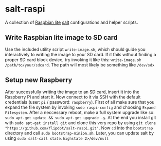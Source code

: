 # salt-raspi
A collection of [Raspbian lite](https://www.raspberrypi.org/downloads/raspbian/) [salt](https://docs.saltstack.com/en/latest/topics/installation/debian.html) configurations and helper scripts.

## Write Raspbian lite image to SD card
Use the included utility script `write-image.sh`, which should guide you interactively to writing the image to your SD card. If it fails without finding a proper SD card block device, try invoking it like this: `write-image.sh /path/to/your/sdcard`. The path will most likely be something like `/dev/sdx`

## Setup new Raspberry
After successfully writing the image to an SD card, insert it into the Raspberry Pi and start it. Now connect to it via SSH with the default credentials (user: `pi` / password: `raspberry`). First of all make sure that you expand the file system by invoking `sudo raspi-config` and choosing `Expand Filesystem`. After a neccessary reboot, make a full system upgrade like so: `sudo apt-get update && sudo apt-get upgrade -y`. At the end you install git with `sudo apt-get install git` and clone this very repo by using `git clone "https://github.com/flipdot/salt-raspi.git"`. Now `cd` into the `bootstrap` directory and call `sudo bootstrap-minion.sh`.
Later, you can update salt by using `sudo salt-call state.highstate 2>/dev/null`

